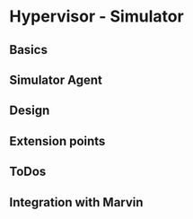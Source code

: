# Hypervisor - Simulator

## Basics

## Simulator Agent

## Design

## Extension points

## ToDos

## Integration with Marvin
